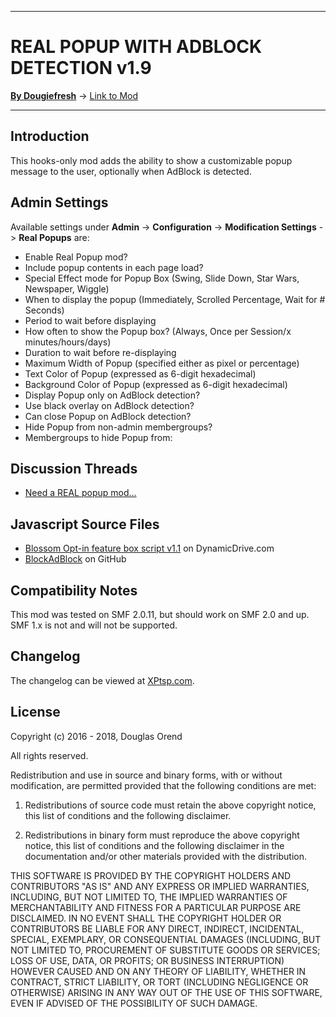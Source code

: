 -------

# REAL POPUP WITH ADBLOCK DETECTION v1.9

[**By Dougiefresh**](http://www.simplemachines.org/community/index.php?action=profile;u=253913) -> [Link to Mod](http://custom.simplemachines.org/mods/index.php?mod=4096)

-------

## Introduction
This hooks-only mod adds the ability to show a customizable popup message to the user, optionally when AdBlock is detected.

## Admin Settings
Available settings under **Admin** -> **Configuration** -> **Modification Settings** -> **Real Popups** are:

- Enable Real Popup mod?
- Include popup contents in each page load?
- Special Effect mode for Popup Box (Swing, Slide Down, Star Wars, Newspaper, Wiggle)
- When to display the popup (Immediately, Scrolled Percentage, Wait for # Seconds)
- Period to wait before displaying
- How often to show the Popup box? (Always, Once per Session/x minutes/hours/days)
- Duration to wait before re-displaying
- Maximum Width of Popup (specified either as pixel or percentage)
- Text Color of Popup (expressed as 6-digit hexadecimal)
- Background Color of Popup (expressed as 6-digit hexadecimal)
- Display Popup only on AdBlock detection?
- Use black overlay on AdBlock detection?
- Can close Popup on AdBlock detection?
- Hide Popup from non-admin membergroups?
- Membergroups to hide Popup from:

## Discussion Threads

- [Need a REAL popup mod...](http://www.simplemachines.org/community/index.php?topic=543125.0)

## Javascript Source Files

- [Blossom Opt-in feature box script v1.1](http://www.dynamicdrive.com/dynamicindex16/featurebox/index.html) on DynamicDrive.com
- [BlockAdBlock](https://github.com/sitexw/BlockAdBlock) on GitHub

## Compatibility Notes
This mod was tested on SMF 2.0.11, but should work on SMF 2.0 and up.  SMF 1.x is not and will not be supported.

## Changelog
The changelog can be viewed at [XPtsp.com](http://www.xptsp.com/board/free-modifications/real-popup-with-adblock-detection/?tab=1).

## License
Copyright (c) 2016 - 2018, Douglas Orend

All rights reserved.

Redistribution and use in source and binary forms, with or without modification, are permitted provided that the following conditions are met:

1. Redistributions of source code must retain the above copyright notice, this list of conditions and the following disclaimer.

2. Redistributions in binary form must reproduce the above copyright notice, this list of conditions and the following disclaimer in the documentation and/or other materials provided with the distribution.

THIS SOFTWARE IS PROVIDED BY THE COPYRIGHT HOLDERS AND CONTRIBUTORS "AS IS" AND ANY EXPRESS OR IMPLIED WARRANTIES, INCLUDING, BUT NOT LIMITED TO, THE IMPLIED WARRANTIES OF MERCHANTABILITY AND FITNESS FOR A PARTICULAR PURPOSE ARE DISCLAIMED. IN NO EVENT SHALL THE COPYRIGHT HOLDER OR CONTRIBUTORS BE LIABLE FOR ANY DIRECT, INDIRECT, INCIDENTAL, SPECIAL, EXEMPLARY, OR CONSEQUENTIAL DAMAGES (INCLUDING, BUT NOT LIMITED TO, PROCUREMENT OF SUBSTITUTE GOODS OR SERVICES; LOSS OF USE, DATA, OR PROFITS; OR BUSINESS INTERRUPTION) HOWEVER CAUSED AND ON ANY THEORY OF LIABILITY, WHETHER IN CONTRACT, STRICT LIABILITY, OR TORT (INCLUDING NEGLIGENCE OR OTHERWISE) ARISING IN ANY WAY OUT OF THE USE OF THIS SOFTWARE, EVEN IF ADVISED OF THE POSSIBILITY OF SUCH DAMAGE.
